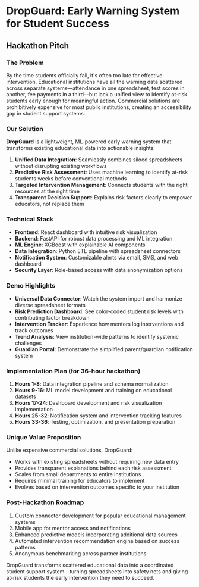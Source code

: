 # DropGuard: Early Warning System for Student Success

## Hackathon Pitch

### The Problem
By the time students officially fail, it's often too late for effective intervention. Educational institutions have all the warning data scattered across separate systems—attendance in one spreadsheet, test scores in another, fee payments in a third—but lack a unified view to identify at-risk students early enough for meaningful action. Commercial solutions are prohibitively expensive for most public institutions, creating an accessibility gap in student support systems.

### Our Solution
**DropGuard** is a lightweight, ML-powered early warning system that transforms existing educational data into actionable insights:

1. **Unified Data Integration**: Seamlessly combines siloed spreadsheets without disrupting existing workflows
2. **Predictive Risk Assessment**: Uses machine learning to identify at-risk students weeks before conventional methods
3. **Targeted Intervention Management**: Connects students with the right resources at the right time
4. **Transparent Decision Support**: Explains risk factors clearly to empower educators, not replace them

### Technical Stack
- **Frontend**: React dashboard with intuitive risk visualization
- **Backend**: FastAPI for robust data processing and ML integration
- **ML Engine**: XGBoost with explainable AI components
- **Data Integration**: Python ETL pipeline with spreadsheet connectors
- **Notification System**: Customizable alerts via email, SMS, and web dashboard
- **Security Layer**: Role-based access with data anonymization options

### Demo Highlights
- **Universal Data Connector**: Watch the system import and harmonize diverse spreadsheet formats
- **Risk Prediction Dashboard**: See color-coded student risk levels with contributing factor breakdown
- **Intervention Tracker**: Experience how mentors log interventions and track outcomes
- **Trend Analysis**: View institution-wide patterns to identify systemic challenges
- **Guardian Portal**: Demonstrate the simplified parent/guardian notification system

### Implementation Plan (for 36-hour hackathon)
1. **Hours 1-8**: Data integration pipeline and schema normalization
2. **Hours 9-16**: ML model development and training on educational datasets
3. **Hours 17-24**: Dashboard development and risk visualization implementation
4. **Hours 25-32**: Notification system and intervention tracking features
5. **Hours 33-36**: Testing, optimization, and presentation preparation

### Unique Value Proposition
Unlike expensive commercial solutions, DropGuard:
- Works with existing spreadsheets without requiring new data entry
- Provides transparent explanations behind each risk assessment
- Scales from small departments to entire institutions
- Requires minimal training for educators to implement
- Evolves based on intervention outcomes specific to your institution

### Post-Hackathon Roadmap
1. Custom connector development for popular educational management systems
2. Mobile app for mentor access and notifications
3. Enhanced predictive models incorporating additional data sources
4. Automated intervention recommendation engine based on success patterns
5. Anonymous benchmarking across partner institutions

DropGuard transforms scattered educational data into a coordinated student support system—turning spreadsheets into safety nets and giving at-risk students the early intervention they need to succeed.